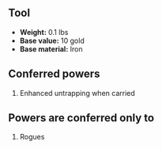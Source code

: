 ## Tool

- **Weight:** 0.1 lbs
- **Base value:** 10 gold
- **Base material:** Iron

## Conferred powers

1. Enhanced untrapping when carried

## Powers are conferred only to

1. Rogues
